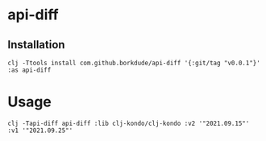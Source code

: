 # api-diff

## Installation

```
clj -Ttools install com.github.borkdude/api-diff '{:git/tag "v0.0.1"}' :as api-diff
```

# Usage

```
clj -Tapi-diff api-diff :lib clj-kondo/clj-kondo :v2 '"2021.09.15"' :v1 '"2021.09.25"'
```

